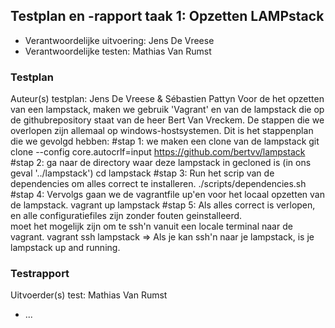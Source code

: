 ## Testplan en -rapport taak 1: Opzetten LAMPstack

* Verantwoordelijke uitvoering: Jens De Vreese
* Verantwoordelijke testen: Mathias Van Rumst

### Testplan

Auteur(s) testplan: Jens De Vreese & Sébastien Pattyn
Voor de het opzetten van een lampstack, maken we gebruik 'Vagrant' en van de lampstack die op de githubrepository staat van de heer Bert Van Vreckem.
De stappen die we overlopen zijn allemaal op windows-hostsystemen.
Dit is het stappenplan die we gevolgd hebben:
#stap 1: we maken een clone van de lampstack
git clone --config core.autocrlf=input https://github.com/bertvv/lampstack
#stap 2: ga naar de directory waar deze lampstack in gecloned is (in ons geval '../lampstack')
cd lampstack
#stap 3: Run het scrip van de dependencies om alles correct te installeren.
./scripts/dependencies.sh
#stap 4: Vervolgs gaan we de vagrantfile up'en voor het locaal opzetten van de lampstack.
vagrant up lampstack
#stap 5: Als alles correct is verlopen, en alle configuratiefiles zijn zonder fouten geinstalleerd.  
moet het mogelijk zijn om te ssh'n vanuit een locale terminal naar de vagrant.
vagrant ssh lampstack
=> Als je kan ssh'n naar je lampstack, is je lampstack up and running.


### Testrapport

Uitvoerder(s) test: Mathias Van Rumst

- ...
